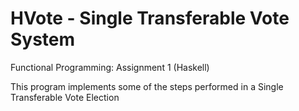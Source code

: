 # HVote - Single Transferable Vote System
Functional Programming: Assignment 1 (Haskell)


This program implements some of the steps performed in a Single Transferable Vote Election

